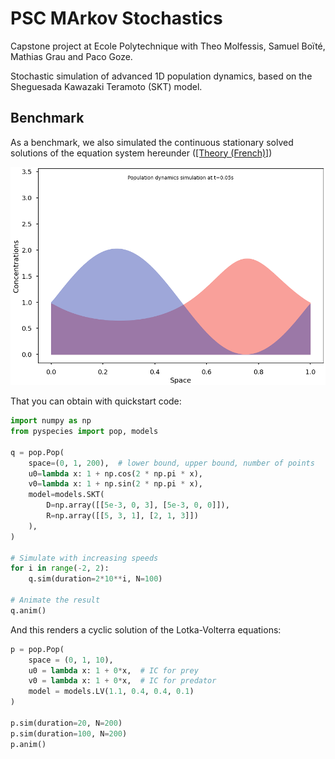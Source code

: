 # PSC MArkov Stochastics

Capstone project at Ecole Polytechnique with Theo Molfessis, Samuel Boïté, Mathias Grau and Paco Goze.

Stochastic simulation of advanced 1D population dynamics, based on the Sheguesada Kawazaki Teramoto (SKT) model. 


## Benchmark

As a benchmark, we also simulated the continuous stationary solved solutions of the equation system hereunder ([[Theory (French)]](./misc/theory.pdf))

![Population dynamics simulation](./misc/SKT.gif)


That you can obtain with quickstart code:

```python
import numpy as np
from pyspecies import pop, models

q = pop.Pop(
    space=(0, 1, 200),  # lower bound, upper bound, number of points
    u0=lambda x: 1 + np.cos(2 * np.pi * x),
    v0=lambda x: 1 + np.sin(2 * np.pi * x),
    model=models.SKT(
        D=np.array([[5e-3, 0, 3], [5e-3, 0, 0]]),
        R=np.array([[5, 3, 1], [2, 1, 3]])
    ),
)

# Simulate with increasing speeds
for i in range(-2, 2):
    q.sim(duration=2*10**i, N=100)

# Animate the result
q.anim()
```

And this renders a cyclic solution of the Lotka-Volterra equations:

```python
p = pop.Pop(
    space = (0, 1, 10),
    u0 = lambda x: 1 + 0*x,  # IC for prey
    v0 = lambda x: 1 + 0*x,  # IC for predator
    model = models.LV(1.1, 0.4, 0.4, 0.1)
)

p.sim(duration=20, N=200)
p.sim(duration=100, N=200)
p.anim()
```
